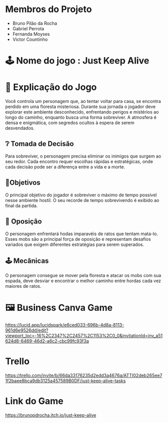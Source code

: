 # Membros do Projeto
-  Bruno Pilão da Rocha
-  Gabriel Perrota
-  Fernanda Moyses
-  Victor Countinho

# 🕹️ Nome do jogo : Just Keep Alive

# 📖 Explicação do Jogo
Você controla um personagem que, ao tentar voltar para casa, se encontra perdido em uma floresta misteriosa. Durante sua jornada o jogador deve explorar este ambiente desconhecido, enfrentando perigos e mistérios ao longo do caminho, enquanto busca uma forma sobreviver. A atmosfera é densa e enigmática, com segredos ocultos à espera de serem desvendados.

## ❔ Tomada de Decisão
Para sobreviver, o personagem precisa eliminar os inimigos que surgem ao seu redor. Cada encontro requer escolhas rápidas e estratégicas, onde cada decisão pode ser a diferença entre a vida e a morte.

## 📍Objetivos
O principal objetivo do jogador é sobreviver o máximo de tempo possível nesse ambiente hostil. O seu recorde de tempo sobrevivendo é exibido ao final da partida.

## 👾 Oposição
O personagem enfrentará hodas imparavéis de ratos que tentam mata-lo. Esses mobs são a principal força de oposição e representam desafios variados que exigem diferentes estratégias para serem superados.

## 🕹️ Mecânicas
O personagem consegue se mover pela floresta e atacar os mobs com sua espada, deve desviar e encontrar o melhor caminho entre hordas cada vez maiores de ratos.

# 🖼 Business Canva Game
https://lucid.app/lucidspark/e6ced033-696b-4d8a-8113-961d6e9526dd/edit?viewport_loc=-16%2C2347%2C2457%2C1153%2C0_0&invitationId=inv_a51624d8-6469-46d2-a6c2-cbc99fc93f3a

# Trello
https://trello.com/invite/b/66da33176235d2edd3a4676a/ATTI02deb265ee71f2baee8bca9db3125a457589B0DF/just-keep-alive-tasks

# Link do Game
https://brunopdrocha.itch.io/just-keep-alive
